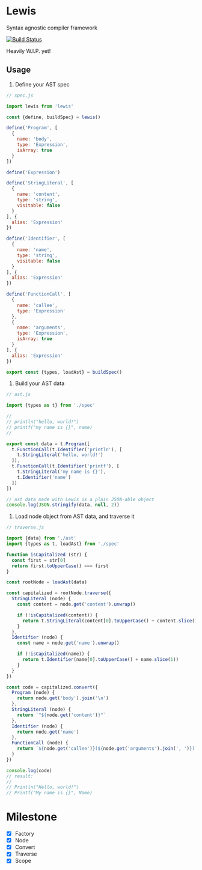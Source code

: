 Lewis
======

Syntax agnostic compiler framework

[![Build Status](https://travis-ci.org/HyeonuPark/Lewis.svg?branch=master)](https://travis-ci.org/HyeonuPark/Lewis)

Heavily W.I.P. yet!

## Usage

1. Define your AST spec

```js
// spec.js

import lewis from 'lewis'

const {define, buildSpec} = lewis()

define('Program', [
  {
    name: 'body',
    type: 'Expression',
    isArray: true
  }
])

define('Expression')

define('StringLiteral', [
  {
    name: 'content',
    type: 'string',
    visitable: false
  }
], {
  alias: 'Expression'
})

define('Identifier', [
  {
    name: 'name',
    type: 'string',
    visitable: false
  }
], {
  alias: 'Expression'
})

define('FunctionCall', [
  {
    name: 'callee',
    type: 'Expression'
  },
  {
    name: 'arguments',
    type: 'Expression',
    isArray: true
  }
], {
  alias: 'Expression'
})

export const {types, loadAst} = buildSpec()
```

1. Build your AST data

```js
// ast.js

import {types as t} from './spec'

//
// println("hello, world!")
// printf("my name is {}", name)
//

export const data = t.Program([
  t.FunctionCall(t.Identifier('println'), [
    t.StringLiteral('hello, world!')
  ]),
  t.FunctionCall(t.Identifier('printf'), [
    t.StringLiteral('my name is {}'),
    t.Identifier('name')
  ])
])

// ast data made with Lewis is a plain JSON-able object
console.log(JSON.stringify(data, null, 2))
```

1. Load node object from AST data, and traverse it

```js
// traverse.js

import {data} from './ast'
import {types as t, loadAst} from './spec'

function isCapitalized (str) {
  const first = str[0]
  return first.toUpperCase() === first
}

const rootNode = loadAst(data)

const capitalized = rootNode.traverse({
  StringLiteral (node) {
    const content = node.get('content').unwrap()

    if (!isCapitalized(content)) {
      return t.StringLiteral(content[0].toUpperCase() + content.slice(1))
    }
  },
  Identifier (node) {
    const name = node.get('name').unwrap()

    if (!isCapitalized(name)) {
      return t.Identifier(name[0].toUpperCase() + name.slice(1))
    }
  }
})

const code = capitalized.convert({
  Program (node) {
    return node.get('body').join('\n')
  },
  StringLiteral (node) {
    return `"${node.get('content')}"`
  },
  Identifier (node) {
    return node.get('name')
  },
  FunctionCall (node) {
    return `${node.get('callee')}(${node.get('arguments').join(', ')})`
  }
})

console.log(code)
// result:
//
// Println("Hello, world!")
// Printf("My name is {}", Name)
```

# Milestone

- [x] Factory
- [x] Node
- [x] Convert
- [x] Traverse
- [x] Scope
